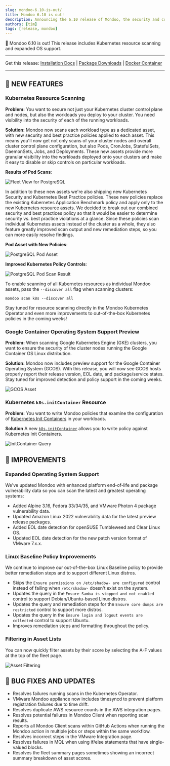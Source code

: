```yaml
---
slug: mondoo-6.10-is-out/
title: Mondoo 6.10 is out!
description: Announcing the 6.10 release of Mondoo, the security and compliance platform that prioritizes risks that matter most in your infrastructure.
authors: [tim]
tags: [release, mondoo]
---
```


🥳 Mondoo 6.10 is out! This release includes Kubernetes resource scanning and expanded OS support.

---

Get this release: [Installation Docs](/cnspec/) | [Package Downloads](https://releases.mondoo.com/mondoo/) | [Docker Container](https://hub.docker.com/r/mondoo/client)

---

## 🎉 NEW FEATURES

### Kubernetes Resource Scanning

**Problem:** You want to secure not just your Kubernetes cluster control plane and nodes, but also the workloads you deploy to your cluster. You need visibility into the security of each of the running workloads.

**Solution:** Mondoo now scans each workload type as a dedicated asset, with new security and best practice policies applied to each asset. This means you'll now get not only scans of your cluster nodes and overall cluster control plane configuration, but also Pods, CronJobs, StatefulSets, DaemonSets, Jobs, and Deployments. These new assets provide more granular visibility into the workloads deployed onto your clusters and make it easy to disable or skip controls on particular workloads.

**Results of Pod Scans**:

![Fleet View for PostgreSQL](/img/releases/2022-08-09-mondoo-6.10-is-out/fleet.png)

In addition to these new assets we're also shipping new Kubernetes Security and Kubernetes Best Practice policies. These new policies replace the existing Kubernetes Application Benchmark policy and apply only to the new Kubernetes resource assets. We decided to break out our combined security and best practices policy so that it would be easier to determine security vs. best practice violations at a glance. Since these policies scan individual Kubernetes assets instead of the cluster as a whole, they also feature greatly improved scan output and new remediation steps, so you can more easily resolve findings.

**Pod Asset with New Policies**:

![PostgreSQL Pod Asset](/img/releases/2022-08-09-mondoo-6.10-is-out/pod.png)

**Improved Kubernetes Policy Controls**:

![PostgreSQL Pod Scan Result](/img/releases/2022-08-09-mondoo-6.10-is-out/scan_results.png)

To enable scanning of all Kubernetes resources as individual Mondoo assets, pass the `--discover all` flag when scanning clusters:

`mondoo scan k8s --discover all`

Stay tuned for resource scanning directly in the Mondoo Kubernetes Operator and even more improvements to out-of-the-box Kubernetes policies in the coming weeks!

### Google Container Operating System Support Preview

**Problem:** When scanning Google Kubernetes Engine (GKE) clusters, you want to ensure the security of the cluster nodes running the Google Container OS Linux distribution.

**Solution:** Mondoo now includes preview support for the Google Container Operating System (GCOS). With this release, you will now see GCOS hosts properly report their release version, EOL date, and package/service states. Stay tuned for improved detection and policy support in the coming weeks.

![GCOS Asset](/img/releases/2022-08-09-mondoo-6.10-is-out/gcos.png)

### Kubernetes `k8s.initContainer` Resource

**Problem:** You want to write Mondoo policies that examine the configuration of [Kubernetes Init Containers](https://kubernetes.io/docs/concepts/workloads/pods/init-containers/) in your workloads.

**Solution** A new [`k8s.initContainer`](/mql/resources/k8s-pack/k8s.initContainer/) allows you to write policy against Kubernetes Init Containers.

![InitContainer Query](/img/releases/2022-08-09-mondoo-6.10-is-out/initcontainer.png)

## 🧹 IMPROVEMENTS

### Expanded Operating System Support

We've updated Mondoo with enhanced platform end-of-life and package vulnerability data so you can scan the latest and greatest operating systems:

- Added Alpine 3.16, Fedora 33/34/35, and VMware Photon 4 package vulnerability data.
- Updated Amazon Linux 2022 vulnerability data for the latest preview release packages.
- Added EOL date detection for openSUSE Tumbleweed and Clear Linux OS.
- Updated EOL date detection for the new patch version format of VMware 7.x.x.

### Linux Baseline Policy Improvements

We continue to improve our out-of-the-box Linux Baseline policy to provide better remediation steps and to support different Linux distros.

- Skips the `Ensure permissions on /etc/shadow- are configured` control instead of failing when `/etc/shadow-` doesn't exist on the system.
- Updates the query in the `Ensure Samba is stopped and not enabled` control to support Debian/Ubuntu-based Linux distros.
- Updates the query and remediation steps for the `Ensure core dumps are restricted` control to support more distros.
- Updates the query in the `Ensure login and logout events are collected` control to support Ubuntu.
- Improves remediation steps and formatting throughout the policy.

### Filtering in Asset Lists

You can now quickly filter assets by their score by selecting the A-F values at the top of the fleet page.

![Asset Filtering](/img/releases/2022-08-09-mondoo-6.10-is-out/filtering.png)

## 🐛 BUG FIXES AND UPDATES

- Resolves failures running scans in the Kubernetes Operator.
- VMware Mondoo appliance now includes timesyncd to prevent platform registration failures due to time drift.
- Resolves duplicate AWS resource counts in the AWS integration pages.
- Resolves potential failures in Mondoo Client when reporting scan results.
- Reports all Mondoo Client scans within GitHub Actions when running the Mondoo action in multiple jobs or steps within the same workflow.
- Resolves incorrect steps in the VMware Integration page.
- Resolves failures in MQL when using if/else statements that have single-valued blocks.
- Resolves the fleet summary pages sometimes showing an incorrect summary breakdown of asset scores.
